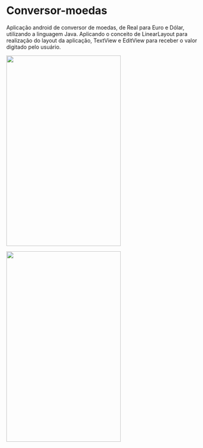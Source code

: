 # Conversor-moedas
Aplicação android de conversor de moedas, de Real para Euro e Dólar, utilizando a linguagem Java. Aplicando o conceito de LinearLayout para realização do layout da aplicação,  TextView e EditView para receber o valor digitado pelo usuário.

<p align="rigth">
  <img width="300" height="500" src="https://user-images.githubusercontent.com/58796557/104339705-a7ce9400-54d6-11eb-8751-9f4229924150.jpeg">
</p>  

<p align="left">
  <img width="300" height="500" src="https://user-images.githubusercontent.com/58796557/104339703-a735fd80-54d6-11eb-9f1f-c2aa147172ea.jpeg">
</p>
